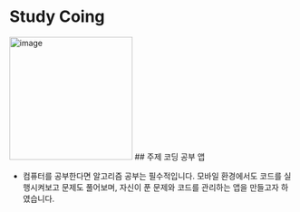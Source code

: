# Study Coing
<img width="217" alt="image" src="https://github.com/user-attachments/assets/ef002693-dea3-4982-921d-15d25a2afb68" />
## 주제
코딩 공부 앱

- 컴퓨터를 공부한다면 알고리즘 공부는 필수적입니다.
모바일 환경에서도 코드를 실행시켜보고 
문제도 풀어보며, 
자신이 푼 문제와 코드를 관리하는
앱을 만들고자 하였습니다.


